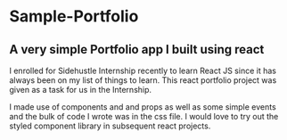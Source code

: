# Sample-Portfolio
## A very simple Portfolio app I built using react

I enrolled for Sidehustle Internship recently to learn React JS since it has always been on my list of things to learn. This react portfolio project
was given as a task for us in the Internship.

I made use of components and and props as well as some simple events and the bulk of code I wrote was in the css file. I would love to try out the styled component library in subsequent react projects.

